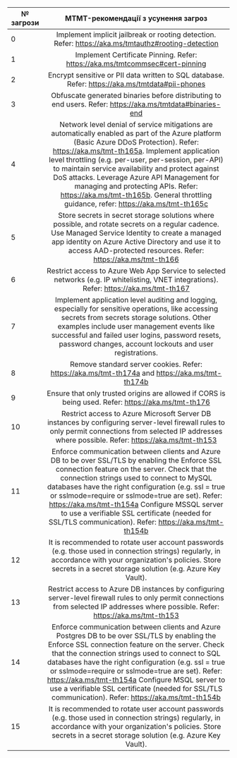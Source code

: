 |№ загрози|MTMT-рекомендації з усунення загроз|
|----------|:----------------------------------------------------:|
|0  |Implement implicit jailbreak or rooting detection. Refer: <a href="https://aka.ms/tmtauthz#rooting-detection">https://aka.ms/tmtauthz#rooting-detection</a>|
|1  |Implement Certificate Pinning. Refer: <a href="https://aka.ms/tmtcommsec#cert-pinning">https://aka.ms/tmtcommsec#cert-pinning</a>|
|2  |Encrypt sensitive or PII data written to SQL database. Refer: <a href="https://aka.ms/tmtdata#pii-phones">https://aka.ms/tmtdata#pii-phones</a>|
|3  |Obfuscate generated binaries before distributing to end users. Refer: <a href="https://aka.ms/tmtdata#binaries-end">https://aka.ms/tmtdata#binaries-end</a>|
|4  |Network level denial of service mitigations are automatically enabled as part of the Azure platform (Basic Azure DDoS Protection). Refer: <a href="https://aka.ms/tmt-th165a">https://aka.ms/tmt-th165a</a>. Implement application level throttling (e.g. per-user, per-session, per-API) to maintain service availability and protect against DoS attacks. Leverage Azure API Management for managing and protecting APIs. Refer: <a href="https://aka.ms/tmt-th165b">https://aka.ms/tmt-th165b</a>. General throttling guidance, refer: <a href="https://aka.ms/tmt-th165c">https://aka.ms/tmt-th165c</a>|
|5  |Store secrets in secret storage solutions where possible, and rotate secrets on a regular cadence. Use Managed Service Identity to create a managed app identity on Azure Active Directory and use it to access AAD-protected resources. Refer: <a href="https://aka.ms/tmt-th166">https://aka.ms/tmt-th166</a>|
|6  |Restrict access to Azure Web App Service to selected networks (e.g. IP whitelisting, VNET integrations). Refer: <a href="https://aka.ms/tmt-th167">https://aka.ms/tmt-th167</a>|
|7  |Implement application level auditing and logging, especially for sensitive operations, like accessing secrets from secrets storage solutions. Other examples include user management events like successful and failed user logins, password resets, password changes, account lockouts and user registrations.|
|8  |Remove standard server cookies. Refer: <a href="https://aka.ms/tmt-th174a">https://aka.ms/tmt-th174a</a> and <a href="https://aka.ms/tmt-th174b">https://aka.ms/tmt-th174b</a>|
|9  |Ensure that only trusted origins are allowed if CORS is being used. Refer: <a href="https://aka.ms/tmt-th176">https://aka.ms/tmt-th176</a>|
|10 |Restrict access to Azure Microsoft Server DB instances by configuring server-level firewall rules to only permit connections from selected IP addresses where possible. Refer: <a href="https://aka.ms/tmt-th153">https://aka.ms/tmt-th153</a>|
|11 |Enforce communication between clients and Azure DB to be over SSL/TLS by enabling the Enforce SSL connection feature on the server. Check that the connection strings used to connect to MySQL databases have the right configuration (e.g. ssl = true or sslmode=require or sslmode=true are set). Refer: <a href="https://aka.ms/tmt-th154a">https://aka.ms/tmt-th154a</a> Configure MSSQL server to use a verifiable SSL certificate (needed for SSL/TLS communication). Refer: <a href="https://aka.ms/tmt-th154b">https://aka.ms/tmt-th154b</a>|
|12 |It is recommended to rotate user account passwords (e.g. those used in connection strings) regularly, in accordance with your organization's policies. Store secrets in a secret storage solution (e.g. Azure Key Vault).|
|13 |Restrict access to Azure DB instances by configuring server-level firewall rules to only permit connections from selected IP addresses where possible. Refer: <a href="https://aka.ms/tmt-th153">https://aka.ms/tmt-th153</a>|
|14 |Enforce communication between clients and Azure Postgres DB to be over SSL/TLS by enabling the Enforce SSL connection feature on the server. Check that the connection strings used to connect to SQL databases have the right configuration (e.g. ssl = true or sslmode=require or sslmode=true are set). Refer: <a href="https://aka.ms/tmt-th154a">https://aka.ms/tmt-th154a</a> Configure MSQL server to use a verifiable SSL certificate (needed for SSL/TLS communication). Refer: <a href="https://aka.ms/tmt-th154b">https://aka.ms/tmt-th154b</a>|
|15 |It is recommended to rotate user account passwords (e.g. those used in connection strings) regularly, in accordance with your organization's policies. Store secrets in a secret storage solution (e.g. Azure Key Vault).|
